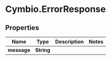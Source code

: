# Cymbio.ErrorResponse

## Properties
Name | Type | Description | Notes
------------ | ------------- | ------------- | -------------
**message** | **String** |  | 


